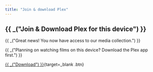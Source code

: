 ```yaml
---
title: "Join & download Plex"
---
```


## {{ _("Join & Download Plex for this device") }}

{{ _("Great news! You now have access to our media collection.") }}

{{ _("Planning on watching films on this device? Download the Plex app first.") }}

[{{ _("Download") }}](https://www.plex.tv/en-gb/media-server-downloads/#plex-app){target=_blank .btn}
